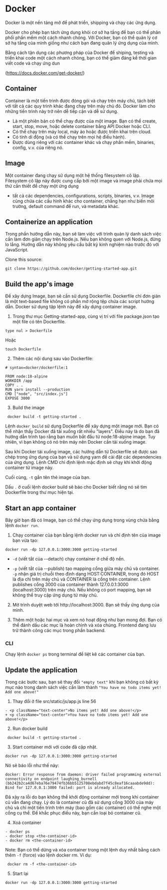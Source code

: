 # Docker 
Docker là một nền tảng mở để phát triển, shipping và chạy các ứng dụng.

Docker cho phép bạn tách ứng dụng khỏi cơ sở hạ tầng để bạn có thể phân phối phần mềm một cách nhanh chóng. Với Docker, bạn có thể quản lý cơ sở hạ tầng của 
mình giống như cách bạn đang quản lý ứng dụng của mình.

Bằng cách tận dụng các phương pháp của Docker để shiping, testing và triển khai code một cách nhanh chóng, bạn có thể giảm đáng kể thời gian viết code và chạy ứng dun

​(https://docs.docker.com/get-docker/)

## Container

Container là một tiến trình được đóng gói và chạy trên máy chủ, tách biệt với tất cả các quy trình khác đang chạy trên máy chủ đó. 
Docker làm cho những tiến trình này trở nên dễ tiếp cận và dễ sử dụng.
- Là một phiên bản có thể chạy được của một image. Bạn có thể  create, start, stop, move, hoặc delete container bằng API Docker hoặc CLI.
- Có thể chạy trên máy local, máy ảo hoặc được triển khai trên cloud.
- Có tính di động (và có thể chạy trên mọi hệ điều hành).
- Được dùng riêng với các container khác và chạy phần mềm, binaries, config, v.v. của riêng nó.

## Image

Một container đang chạy sử dụng một hệ thống filesystem cô lập. Filesystem cô lập này được cung cấp bởi một image và image phải chứa mọi thứ cần thiết để chạy một ứng dụng
 - tất cả các dependencies, configurations, scripts, binaries, v.v. Image cũng chứa các cấu hình khác cho container, chẳng hạn như biến môi trường, default command để run, và metadata khác.

## Containerize an application

Trong phần hướng dẫn này, bạn sẽ làm việc với trình quản lý danh sách việc cần làm đơn giản chạy trên Node.js. Nếu bạn không quen với Node.js, đừng lo lắng. 
Hướng dẫn này không yêu cầu bất kỳ kinh nghiệm nào trước đó với JavaScript.

Clone this source:

```
git clone https://github.com/docker/getting-started-app.git
```

## Build the app's image

Để xây dựng Image, bạn sẽ cần sử dụng Dockerfile. Dockerfile chỉ đơn giản là một text-based file không có phần mở rộng tệp chứa các script hướng dẫn. 
Docker sử dụng tập lệnh này để xây dựng container image.


1. Trong thư mục Getting-started-app, cùng vị trí với file package.json tạo một file có tên Dockerfile.

```
type nul > Dockerfile
```

Hoặc

```
touch Dockerfile
```

2. Thêm các nội dung sau vào Dockerfile:

```
# syntax=docker/dockerfile:1

FROM node:18-alpine
WORKDIR /app
COPY . .
RUN yarn install --production
CMD ["node", "src/index.js"]
EXPOSE 3000
```

3. Build the image 

```
 docker build -t getting-started .
```

Lệnh `docker build` sử dụng Dockerfile để xây dựng một image mới. Bạn có thể nhận thấy Docker đã tải xuống rất nhiều "layers". 
Điều này là do bạn đã hướng dẫn trình tạo rằng bạn muốn bắt đầu từ node:18-alpine image. Tuy nhiên, vì bạn không có nó trên máy nên Docker cần tải xuống image.

Sau khi Docker tải xuống image, các hướng dẫn từ Dockerfile sẽ được sao chép trong ứng dụng của bạn và sử dụng yarn để cài đặt các dependencies của ứng dụng.
Lệnh CMD chỉ định lệnh mặc định sẽ chạy khi khởi động container từ image này.

Cuối cùng,  `-t` gắn tên thẻ image của bạn. 

Dấu `.` ở cuối lệnh  docker build sẽ báo cho Docker biết rằng nó sẽ tìm Dockerfile trong thư mục hiện tại.
​


## Start an app container


Bây giờ bạn đã có Image, bạn có thể chạy ứng dụng trong vùng chứa bằng lệnh `docker run`.

1. Chạy container của bạn bằng lệnh docker run và chỉ định tên của image bạn vừa tạo:

```
docker run -dp 127.0.0.1:3000:3000 getting-started
```

- `-d` (viết tắt của --detach) chạy container ở chế độ nền. 

- `-p` (viết tắt của --publish) tạo mapping cổng giữa máy chủ và container. `-p` nhận giá trị chuỗi theo định dạng HOST:CONTAINER, trong đó HOST là địa chỉ trên máy chủ và 
CONTAINER là cổng trên container. Lệnh publishes cổng 3000 của container thành 127.0.0.1:3000 (localhost:3000) trên máy chủ. Nếu không có port mapping, bạn sẽ không thể truy cập
 ứng dụng từ máy chủ.

2. Mở trình duyệt web tới http://localhost:3000. Bạn sẽ thấy ứng dụng của mình.

3. Thêm một hoặc hai mục và xem nó hoạt động như bạn mong đợi. Bạn có thể đánh dấu các mục là hoàn chỉnh và xóa chúng.
 Frontend đang lưu trữ thành công các mục trong phần backend.


### CLI

Chạy lệnh `docker ps` trong terminal để liệt kê các container của bạn.


## Update the application

Trong các bước sau, bạn sẽ thay đổi `"empty text"` khi bạn không có bất kỳ mục nào trong danh sách việc cần làm thành `"You have no todo items yet! Add one above!"`

1. Thay đổi ở file src/static/js/app.js line 56

```
- <p className="text-center">No items yet! Add one above!</p>
+ <p className="text-center">You have no todo items yet! Add one above!</p>
```

2. Run docker build

```
 docker build -t getting-started .
```

3. Start container mới với code đã cập nhật.

```
docker run -dp 127.0.0.1:3000:3000 getting-started
```

Nó sẽ báo lỗi như thế này:

```
docker: Error response from daemon: driver failed programming external connectivity on endpoint laughing_burnell 
(bb242b2ca4d67eba76e79474fb36bb5125708ebdabd7f45c8eaf16caaabde9dd): Bind for 127.0.0.1:3000 failed: port is already allocated.
```

Đã xảy ra lỗi do bạn không thể khởi động container mới trong khi container cũ vẫn đang chạy. Lý do là container cũ đã sử dụng cổng 3000 của máy chủ và chỉ một tiến trình trên máy
 (bao gồm các container) có thể nghe một cổng cụ thể. Để khắc phục điều này, bạn cần loại bỏ container cũ.


4. Xoá container

```
- docker ps
- docker stop <the-container-id>
- docker rm <the-container-id>
```

Note: Bạn có thể dừng và xóa container trong một lệnh duy nhất bằng cách thêm  `-f` (force) vào lệnh docker rm. Ví dụ:

```
 docker rm -f <the-container-id>
```


5. Start lại

```
docker run -dp 127.0.0.1:3000:3000 getting-started
```
